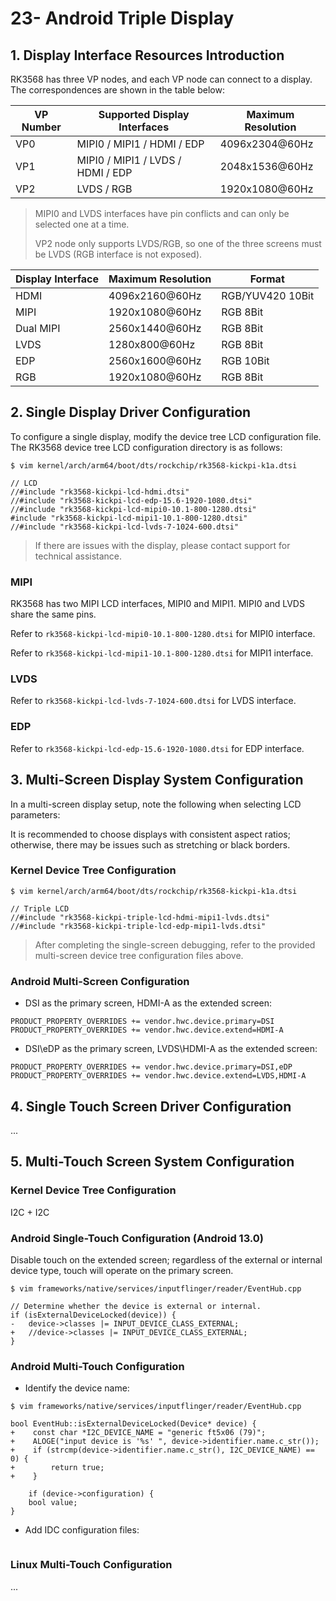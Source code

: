 # 23- Android Triple Display



## 1. Display Interface Resources Introduction

RK3568 has three VP nodes, and each VP node can connect to a display. The correspondences are shown in the table below:

| VP Number | Supported Display Interfaces      | Maximum Resolution |
| --------- | --------------------------------- | ------------------ |
| VP0       | MIPI0 / MIPI1 / HDMI / EDP        | 4096x2304@60Hz     |
| VP1       | MIPI0 / MIPI1 / LVDS / HDMI / EDP | 2048x1536@60Hz     |
| VP2       | LVDS / RGB                        | 1920x1080@60Hz     |

> MIPI0 and LVDS interfaces have pin conflicts and can only be selected one at a time.
>
> VP2 node only supports LVDS/RGB, so one of the three screens must be LVDS (RGB interface is not exposed).

| Display Interface | Maximum Resolution | Format           |
| ----------------- | ------------------ | ---------------- |
| HDMI              | 4096x2160@60Hz     | RGB/YUV420 10Bit |
| MIPI              | 1920x1080@60Hz     | RGB 8Bit         |
| Dual MIPI         | 2560x1440@60Hz     | RGB 8Bit         |
| LVDS              | 1280x800@60Hz      | RGB 8Bit         |
| EDP               | 2560x1600@60Hz     | RGB 10Bit        |
| RGB               | 1920x1080@60Hz     | RGB 8Bit         |

## 2. Single Display Driver Configuration

To configure a single display, modify the device tree LCD configuration file. The RK3568 device tree LCD configuration directory is as follows:

```shell
$ vim kernel/arch/arm64/boot/dts/rockchip/rk3568-kickpi-k1a.dtsi

// LCD
//#include "rk3568-kickpi-lcd-hdmi.dtsi"
//#include "rk3568-kickpi-lcd-edp-15.6-1920-1080.dtsi"
//#include "rk3568-kickpi-lcd-mipi0-10.1-800-1280.dtsi"
#include "rk3568-kickpi-lcd-mipi1-10.1-800-1280.dtsi"
//#include "rk3568-kickpi-lcd-lvds-7-1024-600.dtsi"
```

> If there are issues with the display, please contact support for technical assistance.

### MIPI

RK3568 has two MIPI LCD interfaces, MIPI0 and MIPI1. MIPI0 and LVDS share the same pins.

Refer to `rk3568-kickpi-lcd-mipi0-10.1-800-1280.dtsi` for MIPI0 interface.

Refer to `rk3568-kickpi-lcd-mipi1-10.1-800-1280.dtsi` for MIPI1 interface.

### LVDS

Refer to `rk3568-kickpi-lcd-lvds-7-1024-600.dtsi` for LVDS interface.

### EDP

Refer to `rk3568-kickpi-lcd-edp-15.6-1920-1080.dtsi` for EDP interface.

## 3. Multi-Screen Display System Configuration

In a multi-screen display setup, note the following when selecting LCD parameters:

It is recommended to choose displays with consistent aspect ratios; otherwise, there may be issues such as stretching or black borders.

### Kernel Device Tree Configuration

```shell
$ vim kernel/arch/arm64/boot/dts/rockchip/rk3568-kickpi-k1a.dtsi

// Triple LCD
//#include "rk3568-kickpi-triple-lcd-hdmi-mipi1-lvds.dtsi"
//#include "rk3568-kickpi-triple-lcd-edp-mipi1-lvds.dtsi"
```

> After completing the single-screen debugging, refer to the provided multi-screen device tree configuration files above.

### Android Multi-Screen Configuration

* DSI as the primary screen, HDMI-A as the extended screen:

```shell
PRODUCT_PROPERTY_OVERRIDES += vendor.hwc.device.primary=DSI
PRODUCT_PROPERTY_OVERRIDES += vendor.hwc.device.extend=HDMI-A
```

* DSI\eDP as the primary screen, LVDS\HDMI-A as the extended screen:

```shell
PRODUCT_PROPERTY_OVERRIDES += vendor.hwc.device.primary=DSI,eDP
PRODUCT_PROPERTY_OVERRIDES += vendor.hwc.device.extend=LVDS,HDMI-A
```

## 4. Single Touch Screen Driver Configuration

...

## 5. Multi-Touch Screen System Configuration

### Kernel Device Tree Configuration

I2C + I2C

### Android Single-Touch Configuration (Android 13.0)

Disable touch on the extended screen; regardless of the external or internal device type, touch will operate on the primary screen.

```shell
$ vim frameworks/native/services/inputflinger/reader/EventHub.cpp

// Determine whether the device is external or internal.
if (isExternalDeviceLocked(device)) {
-   device->classes |= INPUT_DEVICE_CLASS_EXTERNAL;
+   //device->classes |= INPUT_DEVICE_CLASS_EXTERNAL;
}
```

### Android Multi-Touch Configuration

* Identify the device name:

```shell
$ vim frameworks/native/services/inputflinger/reader/EventHub.cpp

bool EventHub::isExternalDeviceLocked(Device* device) {
+    const char *I2C_DEVICE_NAME = "generic ft5x06 (79)";
+    ALOGE("input device is '%s' ", device->identifier.name.c_str());
+    if (strcmp(device->identifier.name.c_str(), I2C_DEVICE_NAME) == 0) {
+        return true;
+    }

    if (device->configuration) {
    bool value;
}
```

* Add IDC configuration files:

```shell

```

### Linux Multi-Touch Configuration

...
